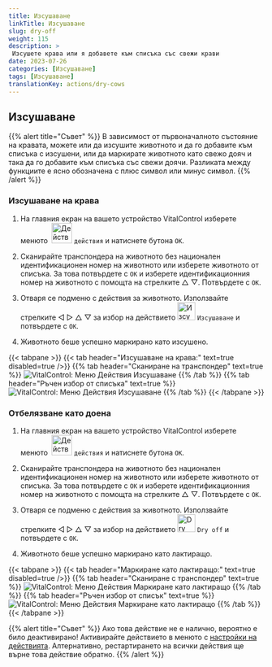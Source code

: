 ```yaml
---
title: Изсушаване
linkTitle: Изсушаване
slug: dry-off
weight: 115
description: >
 Изсушете крава или я добавете към списъка със свежи крави
date: 2023-07-26
categories: [Изсушаване]
tags: [Изсушаване]
translationKey: actions/dry-cows
---
```


## Изсушаване

{{% alert title="Съвет" %}}
В зависимост от първоначалното състояние на кравата, можете или да изсушите животното и да го добавите към списъка с изсушени, или да маркирате животното като свежо дояч и така да го добавите към списъка със свежи доячи. Разликата между функциите е ясно обозначена с плюс символ или минус символ.
{{% /alert %}}

### Изсушаване на крава

1. На главния екран на вашето устройство VitalControl изберете менюто &nbsp;<img src="/icons/actions.svg" width="40" align="bottom" alt="Действия" /> `действия` и натиснете бутона `OK`.

2. Сканирайте транспондера на животното без национален идентификационен номер на животното или изберете животното от списъка. За това потвърдете с `OK` и изберете идентификационния номер на животното с помощта на стрелките △ ▽. Потвърдете с `OK`.

3. Отваря се подменю с действия за животното. Използвайте стрелките ◁ ▷ △ ▽ за избор на действието <img src="/icons/actions/dryoff-plus.svg" width="35" align="bottom" alt="Изсушаване" /> `Изсушаване` и потвърдете с `OK`.

4. Животното беше успешно маркирано като изсушено.

{{< tabpane >}}
{{< tab header="Изсушаване на крава:" text=true disabled=true />}}
{{% tab header="Сканиране на транспондер" text=true %}}
![VitalControl: Меню Действия Изсушаване](../images/dryoff-scan.png "Изсушаване на крава")
{{% /tab %}}
{{% tab header="Ръчен избор от списъка" text=true %}}
![VitalControl: Меню Действия Изсушаване](../images/dryoff.png "Изсушаване на крава")
{{% /tab %}}
{{< /tabpane >}}

### Отбелязване като доена

1. На главния екран на вашето устройство VitalControl изберете менюто &nbsp;<img src="/icons/actions.svg" width="40" align="bottom" alt="Действия" /> `действия` и натиснете бутона `OK`.

2. Сканирайте транспондера на животното без национален идентификационен номер на животното или изберете животното от списъка. За това потвърдете с `OK` и изберете идентификационния номер на животното с помощта на стрелките △ ▽. Потвърдете с `OK`.

3. Отваря се подменю с действия за животното. Използвайте стрелките ◁ ▷ △ ▽ за избор на действието <img src="/icons/actions/dryoff-minus.svg" width="35" align="bottom" alt="Dry off" /> `Dry off` и потвърдете с `OK`.

4. Животното беше успешно маркирано като лактиращо.

{{< tabpane >}}
{{< tab header="Маркиране като лактиращо:" text=true disabled=true />}}
{{% tab header="Сканиране с транспондер" text=true %}}
![VitalControl: Меню Действия Маркиране като лактиращо](../images/lactated-scan.png "Маркиране като лактиращо")
{{% /tab %}}
{{% tab header="Ръчен избор от списък" text=true %}}
![VitalControl: Меню Действия Маркиране като лактиращо](../images/lactated.png "Маркиране като лактиращо")
{{% /tab %}}
{{< /tabpane >}}


{{% alert title="Съвет" %}}
Ако това действие не е налично, вероятно е било деактивирано! Активирайте действието в менюто с [настройки на действията](../setting/). Алтернативно, рестартирането на всички действия ще върне това действие обратно.
{{% /alert %}}

